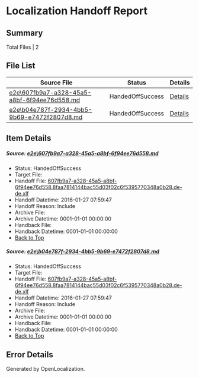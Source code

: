 # <a name='report-top'></a> Localization Handoff Report

## Summary
 Total Files | 2

## File List
 Source File | Status | Details 
 ----------- | ------ | ------- 
 [e2e\607fb9a7-a328-45a5-a8bf-6f94ee76d558.md](https://github.com/OpenLocalizationTest/oltest/blob/856b65c08a53ca9e84f09e267918d15c732cd7b1/e2e/607fb9a7-a328-45a5-a8bf-6f94ee76d558.md) | HandedOffSuccess | [Details](#5471eccd249f4328aab7047a0b89ee3755696eb81)
 [e2e\b04e787f-2934-4bb5-9b69-e7472f2807d8.md](https://github.com/OpenLocalizationTest/oltest/blob/856b65c08a53ca9e84f09e267918d15c732cd7b1/e2e/b04e787f-2934-4bb5-9b69-e7472f2807d8.md) | HandedOffSuccess | [Details](#5471eccd249f4328aab7047a0b89ee3755696eb82)

## Item Details
##### <a name='5471eccd249f4328aab7047a0b89ee3755696eb81'></a> Source: [e2e\607fb9a7-a328-45a5-a8bf-6f94ee76d558.md](https://github.com/OpenLocalizationTest/oltest/blob/856b65c08a53ca9e84f09e267918d15c732cd7b1/e2e/607fb9a7-a328-45a5-a8bf-6f94ee76d558.md)
* Status: HandedOffSuccess
* Target File: 
* Handoff File: [607fb9a7-a328-45a5-a8bf-6f94ee76d558.8faa7814144bac55d03f02c6f5395770348a0b28.de-de.xlf](https://github.com/OpenLocalizationTestOrg/olhandoff/blob/f26425fde8c9400e843015d94d94b07b2ff60132/ol-handoff/OpenLocalizationTestOrg/oltest.de-de/tianzh/607fb9a7-a328-45a5-a8bf-6f94ee76d558.8faa7814144bac55d03f02c6f5395770348a0b28.de-de.xlf)
* Handoff Datetime: 2016-01-27 07:59:47
* Handoff Reason: Include
* Archive File: 
* Archive Datetime: 0001-01-01 00:00:00
* Handback File: 
* Handback Datetime: 0001-01-01 00:00:00
* [Back to Top](#report-top)

##### <a name='5471eccd249f4328aab7047a0b89ee3755696eb82'></a> Source: [e2e\b04e787f-2934-4bb5-9b69-e7472f2807d8.md](https://github.com/OpenLocalizationTest/oltest/blob/856b65c08a53ca9e84f09e267918d15c732cd7b1/e2e/b04e787f-2934-4bb5-9b69-e7472f2807d8.md)
* Status: HandedOffSuccess
* Target File: 
* Handoff File: [607fb9a7-a328-45a5-a8bf-6f94ee76d558.8faa7814144bac55d03f02c6f5395770348a0b28.de-de.xlf](https://github.com/OpenLocalizationTestOrg/olhandoff/blob/f26425fde8c9400e843015d94d94b07b2ff60132/ol-handoff/OpenLocalizationTestOrg/oltest.de-de/tianzh/607fb9a7-a328-45a5-a8bf-6f94ee76d558.8faa7814144bac55d03f02c6f5395770348a0b28.de-de.xlf)
* Handoff Datetime: 2016-01-27 07:59:47
* Handoff Reason: Include
* Archive File: 
* Archive Datetime: 0001-01-01 00:00:00
* Handback File: 
* Handback Datetime: 0001-01-01 00:00:00
* [Back to Top](#report-top)


## Error Details

Generated by OpenLocalization.
